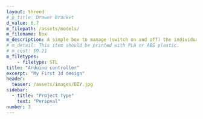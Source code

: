 ```yaml
---
layout: threed
# p_title: Drawer Bracket
d_value: 0.7
m_filepath: /assets/models/
m_filename: Box
m_description: A simple box to manage (switch on and off) the individual elements (Arduino nano, Lights, Fans) individually.
# m_detail: This item should be printed with PLA or ABS plastic.
# m_cost: $0.21
m_filetypes:
    - filetype: STL
title: "Arduino controller"
excerpt: "My First 3d design"
header:
  teaser: /assets/images/DIY.jpg
sidebar:
  - title: "Project Type"
    text: "Personal"
number: 3
---
```

